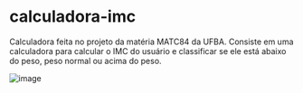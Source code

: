 # calculadora-imc

Calculadora feita no projeto da matéria MATC84 da UFBA.
Consiste em uma calculadora para calcular o IMC do usuário e 
classificar se ele está abaixo do peso, peso normal ou acima do peso.

![image](https://github.com/joaoleahy/calculadora-imc/assets/86070920/5123a83a-5ac9-40ee-b3c5-fd3b4c3f8846)
